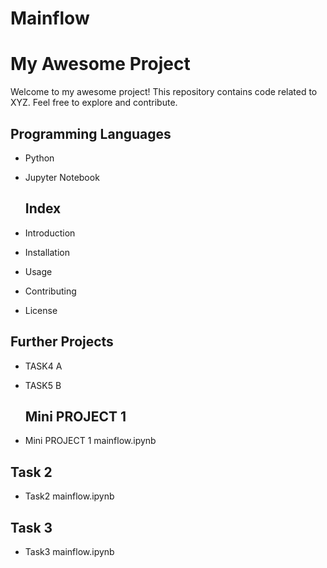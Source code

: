 # Mainflow
# My Awesome Project

Welcome to my awesome project! This repository contains code related to XYZ. Feel free to explore and contribute.

## Programming Languages

- Python
- Jupyter Notebook

  ## Index
  
- Introduction
- Installation
- Usage
- Contributing
- License

## Further Projects

- TASK4 A
- TASK5 B

  ## Mini PROJECT 1

- Mini PROJECT 1 mainflow.ipynb

## Task 2

- Task2 mainflow.ipynb

## Task 3

- Task3 mainflow.ipynb


